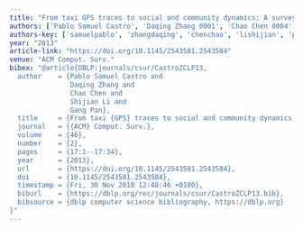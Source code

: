 ```yaml
---
title: "From taxi GPS traces to social and community dynamics: A survey"
authors: ['Pablo Samuel Castro', 'Daqing Zhang 0001', 'Chao Chen 0004', 'Shijian Li', 'Gang Pan 0001']
authors-key: ['samuelpablo', 'zhangdaqing', 'chenchao', 'lishijian', 'pangang']
year: "2013"
article-link: "https://doi.org/10.1145/2543581.2543584"
venue: "ACM Comput. Surv."
bibex: "@article{DBLP:journals/csur/CastroZCLP13,
  author    = {Pablo Samuel Castro and
               Daqing Zhang and
               Chao Chen and
               Shijian Li and
               Gang Pan},
  title     = {From taxi {GPS} traces to social and community dynamics: {A} survey},
  journal   = {{ACM} Comput. Surv.},
  volume    = {46},
  number    = {2},
  pages     = {17:1--17:34},
  year      = {2013},
  url       = {https://doi.org/10.1145/2543581.2543584},
  doi       = {10.1145/2543581.2543584},
  timestamp = {Fri, 30 Nov 2018 12:48:46 +0100},
  biburl    = {https://dblp.org/rec/journals/csur/CastroZCLP13.bib},
  bibsource = {dblp computer science bibliography, https://dblp.org}
}"
---
```


